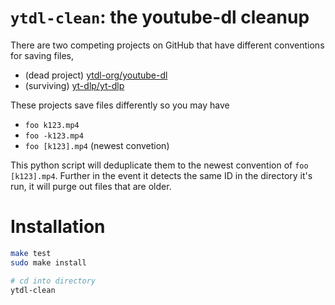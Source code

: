 `ytdl-clean`: the youtube-dl cleanup
====

There are two competing projects on GitHub that have different conventions for saving files,

* (dead project) [ytdl-org/youtube-dl](https://github.com/ytdl-org/youtube-dl)
* (surviving) [yt-dlp/yt-dlp](https://github.com/ytdl-org/youtube-dl)

These projects save files differently so you may have

* `foo k123.mp4`
* `foo -k123.mp4`
* `foo [k123].mp4` (newest convetion)

This python script will deduplicate them to the newest convention of `foo
[k123].mp4`. Further in the event it detects the same ID in the directory it's
run, it will purge out files that are older.

Installation
====

```sh
make test
sudo make install

# cd into directory
ytdl-clean
```
